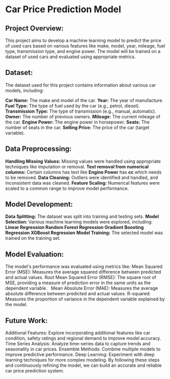 # Car Price Prediction Model


## Project Overview:

This project aims to develop a machine learning model to predict the price of used cars based on various features like make, model, year, mileage, fuel type, transmission type, and engine power. The model will be trained on a dataset of used cars and evaluated using appropriate metrics.

## Dataset:

The dataset used for this project contains information about various car models, including:

**Car Name:** The make and model of the car.
**Year:** The year of manufacture.
**Fuel Type:** The type of fuel used by the car (e.g., petrol, diesel).
**Transmission Type:** The type of transmission (e.g., manual, automatic).
**Owner:** The number of previous owners.
**Mileage:** The current mileage of the car.
**Engine Power:** The engine power in horsepower.
**Seats:** The number of seats in the car.
**Selling Price:** The price of the car (target variable).

## Data Preprocessing:

**Handling Missing Values:** Missing values were handled using appropriate techniques like imputation or removal.
**Text removal from numerical columns:** Certain columns has text like **Engine Power** has **cc** which needs to be removed.
**Data Cleaning:** Outliers were identified and handled, and inconsistent data was cleaned.
**Feature Scaling:** Numerical features were scaled to a common range to improve model performance.

## Model Development:

**Data Splitting:** The dataset was split into training and testing sets.
**Model Selection:** Various machine learning models were explored, including:
**Linear Regression
Random Forest Regression
Gradient Boosting Regression
XGBoost Regression**
**Model Training:** The selected model was trained on the training set.

## Model Evaluation:

The model's performance was evaluated using metrics like:
Mean Squared Error (MSE): Measures the average squared difference between predicted and actual values.
Root Mean Squared Error (RMSE): The square root of MSE, providing a measure of prediction error in the same units as the dependent variable.   
Mean Absolute Error (MAE): Measures the average absolute difference between predicted and actual values.
R-squared: Measures the proportion of variance in the dependent variable explained by the model.

## Future Work:

Additional Features: Explore incorporating additional features like car condition, safety ratings and regional demand to improve model accuracy.
Time Series Analysis: Analyze time-series data to capture trends and seasonality in car prices.
Ensemble Methods: Combine multiple models to improve predictive performance.
Deep Learning: Experiment with deep learning techniques for more complex modeling.
By following these steps and continuously refining the model, we can build an accurate and reliable car price prediction system.
